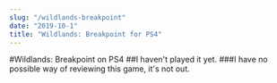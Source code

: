 ```yaml
---
slug: "/wildlands-breakpoint"
date: "2019-10-1"
title: "Wildlands: Breakpoint for PS4"
---
```

#Wildlands: Breakpoint on PS4
##I haven't played it yet.
###I have no possible way of reviewing this game, it's not out.